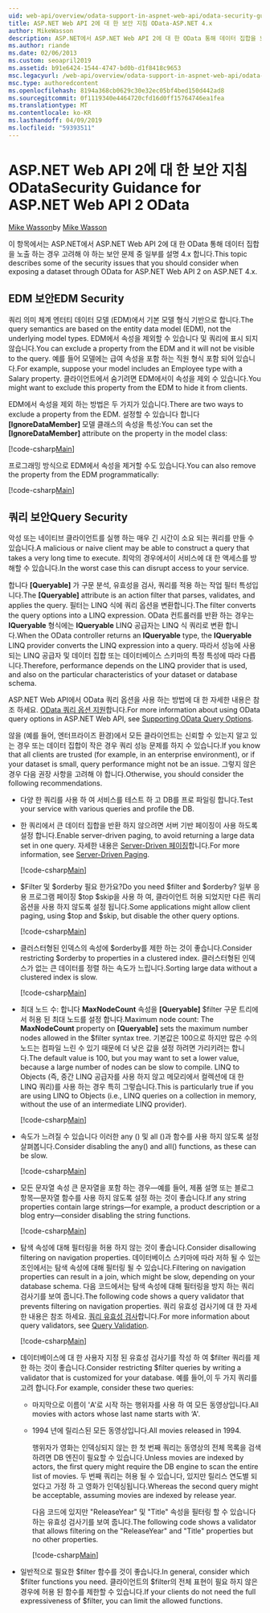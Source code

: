 ```yaml
---
uid: web-api/overview/odata-support-in-aspnet-web-api/odata-security-guidance
title: ASP.NET Web API 2에 대 한 보안 지침 OData-ASP.NET 4.x
author: MikeWasson
description: ASP.NET에서 ASP.NET Web API 2에 대 한 OData 통해 데이터 집합을 노출 하는 경우를 고려해 야 할 보안 문제에 설명 합니다 4.x 합니다.
ms.author: riande
ms.date: 02/06/2013
ms.custom: seoapril2019
ms.assetid: b91e6424-1544-4747-bd0b-d1f8418c9653
msc.legacyurl: /web-api/overview/odata-support-in-aspnet-web-api/odata-security-guidance
msc.type: authoredcontent
ms.openlocfilehash: 8194a368cb0629c30e32ec05bf4bed150d442ad8
ms.sourcegitcommit: 0f1119340e4464720cfd16d0ff15764746ea1fea
ms.translationtype: MT
ms.contentlocale: ko-KR
ms.lasthandoff: 04/09/2019
ms.locfileid: "59393511"
---
```

# <a name="security-guidance-for-aspnet-web-api-2-odata"></a><span data-ttu-id="47382-103">ASP.NET Web API 2에 대 한 보안 지침 OData</span><span class="sxs-lookup"><span data-stu-id="47382-103">Security Guidance for ASP.NET Web API 2 OData</span></span>

<span data-ttu-id="47382-104">[Mike Wasson](https://github.com/MikeWasson)</span><span class="sxs-lookup"><span data-stu-id="47382-104">by [Mike Wasson](https://github.com/MikeWasson)</span></span>

<span data-ttu-id="47382-105">이 항목에서는 ASP.NET에서 ASP.NET Web API 2에 대 한 OData 통해 데이터 집합을 노출 하는 경우 고려해 야 하는 보안 문제 중 일부를 설명 4.x 합니다.</span><span class="sxs-lookup"><span data-stu-id="47382-105">This topic describes some of the security issues that you should consider when exposing a dataset through OData for ASP.NET Web API 2 on ASP.NET 4.x.</span></span>

## <a name="edm-security"></a><span data-ttu-id="47382-106">EDM 보안</span><span class="sxs-lookup"><span data-stu-id="47382-106">EDM Security</span></span>

<span data-ttu-id="47382-107">쿼리 의미 체계 엔터티 데이터 모델 (EDM)에서 기본 모델 형식 기반으로 합니다.</span><span class="sxs-lookup"><span data-stu-id="47382-107">The query semantics are based on the entity data model (EDM), not the underlying model types.</span></span> <span data-ttu-id="47382-108">EDM에서 속성을 제외할 수 있습니다 및 쿼리에 표시 되지 않습니다.</span><span class="sxs-lookup"><span data-stu-id="47382-108">You can exclude a property from the EDM and it will not be visible to the query.</span></span> <span data-ttu-id="47382-109">예를 들어 모델에는 급여 속성을 포함 하는 직원 형식 포함 되어 있습니다.</span><span class="sxs-lookup"><span data-stu-id="47382-109">For example, suppose your model includes an Employee type with a Salary property.</span></span> <span data-ttu-id="47382-110">클라이언트에서 숨기려면 EDM에서이 속성을 제외 수 있습니다.</span><span class="sxs-lookup"><span data-stu-id="47382-110">You might want to exclude this property from the EDM to hide it from clients.</span></span>

<span data-ttu-id="47382-111">EDM에서 속성을 제외 하는 방법은 두 가지가 있습니다.</span><span class="sxs-lookup"><span data-stu-id="47382-111">There are two ways to exclude a property from the EDM.</span></span> <span data-ttu-id="47382-112">설정할 수 있습니다 합니다 **[IgnoreDataMember]** 모델 클래스의 속성을 특성:</span><span class="sxs-lookup"><span data-stu-id="47382-112">You can set the **[IgnoreDataMember]** attribute on the property in the model class:</span></span>

[!code-csharp[Main](odata-security-guidance/samples/sample1.cs)]

<span data-ttu-id="47382-113">프로그래밍 방식으로 EDM에서 속성을 제거할 수도 있습니다.</span><span class="sxs-lookup"><span data-stu-id="47382-113">You can also remove the property from the EDM programmatically:</span></span>

[!code-csharp[Main](odata-security-guidance/samples/sample2.cs)]

## <a name="query-security"></a><span data-ttu-id="47382-114">쿼리 보안</span><span class="sxs-lookup"><span data-stu-id="47382-114">Query Security</span></span>

<span data-ttu-id="47382-115">악성 또는 네이티브 클라이언트를 실행 하는 매우 긴 시간이 소요 되는 쿼리를 만들 수 있습니다.</span><span class="sxs-lookup"><span data-stu-id="47382-115">A malicious or naive client may be able to construct a query that takes a very long time to execute.</span></span> <span data-ttu-id="47382-116">최악의 경우에서이 서비스에 대 한 액세스를 방해할 수 있습니다.</span><span class="sxs-lookup"><span data-stu-id="47382-116">In the worst case this can disrupt access to your service.</span></span>

<span data-ttu-id="47382-117">합니다 **[Queryable]** 가 구문 분석, 유효성을 검사, 쿼리를 적용 하는 작업 필터 특성입니다.</span><span class="sxs-lookup"><span data-stu-id="47382-117">The **[Queryable]** attribute is an action filter that parses, validates, and applies the query.</span></span> <span data-ttu-id="47382-118">필터는 LINQ 식에 쿼리 옵션을 변환합니다.</span><span class="sxs-lookup"><span data-stu-id="47382-118">The filter converts the query options into a LINQ expression.</span></span> <span data-ttu-id="47382-119">OData 컨트롤러를 반환 하는 경우는 **IQueryable** 형식에는 **IQueryable** LINQ 공급자는 LINQ 식 쿼리로 변환 합니다.</span><span class="sxs-lookup"><span data-stu-id="47382-119">When the OData controller returns an **IQueryable** type, the **IQueryable** LINQ provider converts the LINQ expression into a query.</span></span> <span data-ttu-id="47382-120">따라서 성능에 사용 되는 LINQ 공급자 및 데이터 집합 또는 데이터베이스 스키마의 특정 특성에 따라 다릅니다.</span><span class="sxs-lookup"><span data-stu-id="47382-120">Therefore, performance depends on the LINQ provider that is used, and also on the particular characteristics of your dataset or database schema.</span></span>

<span data-ttu-id="47382-121">ASP.NET Web API에서 OData 쿼리 옵션을 사용 하는 방법에 대 한 자세한 내용은 참조 하세요. [OData 쿼리 옵션 지원](supporting-odata-query-options.md)합니다.</span><span class="sxs-lookup"><span data-stu-id="47382-121">For more information about using OData query options in ASP.NET Web API, see [Supporting OData Query Options](supporting-odata-query-options.md).</span></span>

<span data-ttu-id="47382-122">않을 (예를 들어, 엔터프라이즈 환경)에서 모든 클라이언트는 신뢰할 수 있는지 알고 있는 경우 또는 데이터 집합이 작은 경우 쿼리 성능 문제를 하지 수 있습니다.</span><span class="sxs-lookup"><span data-stu-id="47382-122">If you know that all clients are trusted (for example, in an enterprise environment), or if your dataset is small, query performance might not be an issue.</span></span> <span data-ttu-id="47382-123">그렇지 않은 경우 다음 권장 사항을 고려해 야 합니다.</span><span class="sxs-lookup"><span data-stu-id="47382-123">Otherwise, you should consider the following recommendations.</span></span>

- <span data-ttu-id="47382-124">다양 한 쿼리를 사용 하 여 서비스를 테스트 하 고 DB를 프로 파일링 합니다.</span><span class="sxs-lookup"><span data-stu-id="47382-124">Test your service with various queries and profile the DB.</span></span>
- <span data-ttu-id="47382-125">한 쿼리에서 큰 데이터 집합을 반환 하지 않으려면 서버 기반 페이징이 사용 하도록 설정 합니다.</span><span class="sxs-lookup"><span data-stu-id="47382-125">Enable server-driven paging, to avoid returning a large data set in one query.</span></span> <span data-ttu-id="47382-126">자세한 내용은 [Server-Driven 페이징](supporting-odata-query-options.md#server-paging)합니다.</span><span class="sxs-lookup"><span data-stu-id="47382-126">For more information, see [Server-Driven Paging](supporting-odata-query-options.md#server-paging).</span></span> 

    [!code-csharp[Main](odata-security-guidance/samples/sample3.cs)]
- <span data-ttu-id="47382-127">$Filter 및 $orderby 필요 한가요?</span><span class="sxs-lookup"><span data-stu-id="47382-127">Do you need $filter and $orderby?</span></span> <span data-ttu-id="47382-128">일부 응용 프로그램 페이징 $top $skip을 사용 하 여, 클라이언트 허용 되었지만 다른 쿼리 옵션을 사용 하지 않도록 설정 됩니다.</span><span class="sxs-lookup"><span data-stu-id="47382-128">Some applications might allow client paging, using $top and $skip, but disable the other query options.</span></span> 

    [!code-csharp[Main](odata-security-guidance/samples/sample4.cs)]
- <span data-ttu-id="47382-129">클러스터형된 인덱스의 속성에 $orderby를 제한 하는 것이 좋습니다.</span><span class="sxs-lookup"><span data-stu-id="47382-129">Consider restricting $orderby to properties in a clustered index.</span></span> <span data-ttu-id="47382-130">클러스터형된 인덱스가 없는 큰 데이터를 정렬 하는 속도가 느립니다.</span><span class="sxs-lookup"><span data-stu-id="47382-130">Sorting large data without a clustered index is slow.</span></span> 

    [!code-csharp[Main](odata-security-guidance/samples/sample5.cs)]
- <span data-ttu-id="47382-131">최대 노드 수: 합니다 **MaxNodeCount** 속성을 **[Queryable]** $filter 구문 트리에서 허용 된 최대 노드를 설정 합니다.</span><span class="sxs-lookup"><span data-stu-id="47382-131">Maximum node count: The **MaxNodeCount** property on **[Queryable]** sets the maximum number nodes allowed in the $filter syntax tree.</span></span> <span data-ttu-id="47382-132">기본값은 100으로 하지만 많은 수의 노드는 컴파일 느린 수 있기 때문에 더 낮은 값을 설정 하려면 가리키려는 합니다.</span><span class="sxs-lookup"><span data-stu-id="47382-132">The default value is 100, but you may want to set a lower value, because a large number of nodes can be slow to compile.</span></span> <span data-ttu-id="47382-133">LINQ to Objects (즉, 중간 LINQ 공급자를 사용 하지 않고 메모리에서 컬렉션에 대 한 LINQ 쿼리)를 사용 하는 경우 특히 그렇습니다.</span><span class="sxs-lookup"><span data-stu-id="47382-133">This is particularly true if you are using LINQ to Objects (i.e., LINQ queries on a collection in memory, without the use of an intermediate LINQ provider).</span></span> 

    [!code-csharp[Main](odata-security-guidance/samples/sample6.cs)]
- <span data-ttu-id="47382-134">속도가 느려질 수 있습니다 이러한 any () 및 all ()과 함수를 사용 하지 않도록 설정 살펴봅니다.</span><span class="sxs-lookup"><span data-stu-id="47382-134">Consider disabling the any() and all() functions, as these can be slow.</span></span> 

    [!code-csharp[Main](odata-security-guidance/samples/sample7.cs)]
- <span data-ttu-id="47382-135">모든 문자열 속성 큰 문자열을 포함 하는 경우&#8212;예를 들어, 제품 설명 또는 블로그 항목&#8212;문자열 함수를 사용 하지 않도록 설정 하는 것이 좋습니다.</span><span class="sxs-lookup"><span data-stu-id="47382-135">If any string properties contain large strings&#8212;for example, a product description or a blog entry&#8212;consider disabling the string functions.</span></span> 

    [!code-csharp[Main](odata-security-guidance/samples/sample8.cs)]
- <span data-ttu-id="47382-136">탐색 속성에 대해 필터링을 허용 하지 않는 것이 좋습니다.</span><span class="sxs-lookup"><span data-stu-id="47382-136">Consider disallowing filtering on navigation properties.</span></span> <span data-ttu-id="47382-137">데이터베이스 스키마에 따라 저하 될 수 있는 조인에서는 탐색 속성에 대해 필터링 될 수 있습니다.</span><span class="sxs-lookup"><span data-stu-id="47382-137">Filtering on navigation properties can result in a join, which might be slow, depending on your database schema.</span></span> <span data-ttu-id="47382-138">다음 코드에서는 탐색 속성에 대해 필터링을 방지 하는 쿼리 검사기를 보여 줍니다.</span><span class="sxs-lookup"><span data-stu-id="47382-138">The following code shows a query validator that prevents filtering on navigation properties.</span></span> <span data-ttu-id="47382-139">쿼리 유효성 검사기에 대 한 자세한 내용은 참조 하세요. [쿼리 유효성 검사](supporting-odata-query-options.md#query-validation)합니다.</span><span class="sxs-lookup"><span data-stu-id="47382-139">For more information about query validators, see [Query Validation](supporting-odata-query-options.md#query-validation).</span></span> 

    [!code-csharp[Main](odata-security-guidance/samples/sample9.cs)]
- <span data-ttu-id="47382-140">데이터베이스에 대 한 사용자 지정 된 유효성 검사기를 작성 하 여 $filter 쿼리를 제한 하는 것이 좋습니다.</span><span class="sxs-lookup"><span data-stu-id="47382-140">Consider restricting $filter queries by writing a validator that is customized for your database.</span></span> <span data-ttu-id="47382-141">예를 들어,이 두 가지 쿼리를 고려 합니다.</span><span class="sxs-lookup"><span data-stu-id="47382-141">For example, consider these two queries:</span></span> 

  - <span data-ttu-id="47382-142">마지막으로 이름이 'A'로 시작 하는 행위자를 사용 하 여 모든 동영상입니다.</span><span class="sxs-lookup"><span data-stu-id="47382-142">All movies with actors whose last name starts with ‘A'.</span></span>
  - <span data-ttu-id="47382-143">1994 년에 릴리스된 모든 동영상입니다.</span><span class="sxs-lookup"><span data-stu-id="47382-143">All movies released in 1994.</span></span>

    <span data-ttu-id="47382-144">행위자가 영화는 인덱싱되지 않는 한 첫 번째 쿼리는 동영상의 전체 목록을 검색 하려면 DB 엔진이 필요할 수 있습니다.</span><span class="sxs-lookup"><span data-stu-id="47382-144">Unless movies are indexed by actors, the first query might require the DB engine to scan the entire list of movies.</span></span> <span data-ttu-id="47382-145">두 번째 쿼리는 허용 될 수 있습니다, 있지만 릴리스 연도별 되었다고 가정 하 고 영화가 인덱싱됩니다.</span><span class="sxs-lookup"><span data-stu-id="47382-145">Whereas the second query might be acceptable, assuming movies are indexed by release year.</span></span>

    <span data-ttu-id="47382-146">다음 코드에 있지만 "ReleaseYear" 및 "Title" 속성을 필터링 할 수 있습니다 하는 유효성 검사기를 보여 줍니다.</span><span class="sxs-lookup"><span data-stu-id="47382-146">The following code shows a validator that allows filtering on the "ReleaseYear" and "Title" properties but no other properties.</span></span>

    [!code-csharp[Main](odata-security-guidance/samples/sample10.cs)]
- <span data-ttu-id="47382-147">일반적으로 필요한 $filter 함수를 것이 좋습니다.</span><span class="sxs-lookup"><span data-stu-id="47382-147">In general, consider which $filter functions you need.</span></span> <span data-ttu-id="47382-148">클라이언트의 $filter의 전체 표현이 필요 하지 않은 경우에 허용 된 함수를 제한할 수 있습니다.</span><span class="sxs-lookup"><span data-stu-id="47382-148">If your clients do not need the full expressiveness of $filter, you can limit the allowed functions.</span></span>

